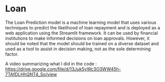# Loan

The Loan Prediction model is a machine learning model that uses various techniques to predict the likelihood of loan repayment and is deployed as a web application using the Streamlit framework. It can be used by financial institutions to make informed decisions on loan approvals. However, it should be noted that the model should be trained on a diverse dataset and used as a tool to assist in decision making, not as the sole determining factor.

A video summarizing what I did in the code : 
https://drive.google.com/file/d/13Juk5yWc3O3WW45h-7TAfDLHhQNT4_So/view
